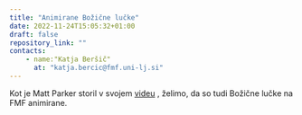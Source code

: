 ```yaml
---
title: "Animirane Božične lučke"
date: 2022-11-24T15:05:32+01:00
draft: false
repository_link: ""
contacts:
    - name:"Katja Beršič"
      at: "katja.bercic@fmf.uni-lj.si"
---
```


Kot je Matt Parker storil v svojem [videu](https://youtu.be/TvlpIojusBE) , želimo, da so tudi Božične lučke na FMF animirane.
